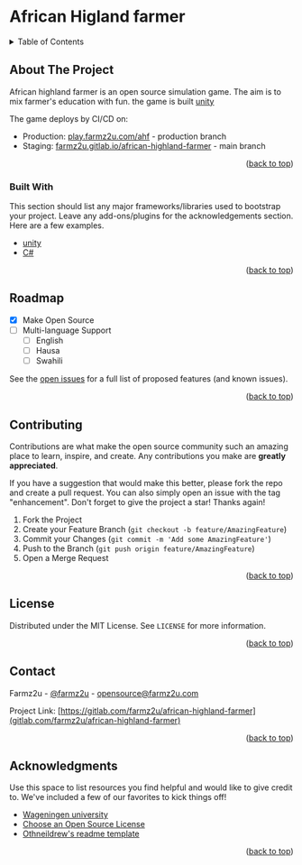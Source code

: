 # African Higland farmer

<div id="top"></div>


<!-- TABLE OF CONTENTS -->
<details>
  <summary>Table of Contents</summary>
  <ol>
    <li>
      <a href="#about-the-project">About The Project</a>
      <ul>
        <li><a href="#built-with">Built With</a></li>
      </ul>
    </li>
    <li><a href="#roadmap">Roadmap</a></li>
    <li><a href="#contributing">Contributing</a></li>
    <li><a href="#license">License</a></li>
    <li><a href="#contact">Contact</a></li>
    <li><a href="#acknowledgments">Acknowledgments</a></li>
  </ol>
</details>



<!-- ABOUT THE PROJECT -->
## About The Project

African highland farmer is an open source simulation game. The aim is to mix farmer's education with fun. the game is built [unity](https://unity.com)

The game deploys by CI/CD on:
* Production: [play.farmz2u.com/ahf](https://play.farmz2u.com/ahf) - production branch
* Staging: [farmz2u.gitlab.io/african-highland-farmer](https://farmz2u.gitlab.io/african-highland-farmer/) - main branch


<p align="right">(<a href="#top">back to top</a>)</p>



### Built With

This section should list any major frameworks/libraries used to bootstrap your project. Leave any add-ons/plugins for the acknowledgements section. Here are a few examples.

* [unity](https://unity.com/)
* [C#](https://docs.microsoft.com/en-us/dotnet/csharp/)


<p align="right">(<a href="#top">back to top</a>)</p>




<!-- ROADMAP -->
## Roadmap

- [x] Make Open Source
- [ ] Multi-language Support
    - [ ] English
    - [ ] Hausa
    - [ ] Swahili

See the [open issues](https://gitlab.com/farmz2u/african-highland-farmer/-/issues) for a full list of proposed features (and known issues).

<p align="right">(<a href="#top">back to top</a>)</p>



<!-- CONTRIBUTING -->
## Contributing

Contributions are what make the open source community such an amazing place to learn, inspire, and create. Any contributions you make are **greatly appreciated**.

If you have a suggestion that would make this better, please fork the repo and create a pull request. You can also simply open an issue with the tag "enhancement".
Don't forget to give the project a star! Thanks again!

1. Fork the Project
2. Create your Feature Branch (`git checkout -b feature/AmazingFeature`)
3. Commit your Changes (`git commit -m 'Add some AmazingFeature'`)
4. Push to the Branch (`git push origin feature/AmazingFeature`)
5. Open a Merge Request

<p align="right">(<a href="#top">back to top</a>)</p>



<!-- LICENSE -->
## License

Distributed under the MIT License. See `LICENSE` for more information.

<p align="right">(<a href="#top">back to top</a>)</p>



<!-- CONTACT -->
## Contact

Farmz2u - [@farmz2u](https://twitter.com/farmz2u) - opensource@farmz2u.com

Project Link: [https://gitlab.com/farmz2u/african-highland-farmer](gitlab.com/farmz2u/african-highland-farmer)

<p align="right">(<a href="#top">back to top</a>)</p>



<!-- ACKNOWLEDGMENTS -->
## Acknowledgments

Use this space to list resources you find helpful and would like to give credit to. We've included a few of our favorites to kick things off!

* [Wageningen university](https://www.wur.nl/)
* [Choose an Open Source License](https://choosealicense.com)
* [Othneildrew's readme template](https://github.com/othneildrew/Best-README-Template)

<p align="right">(<a href="#top">back to top</a>)</p>
